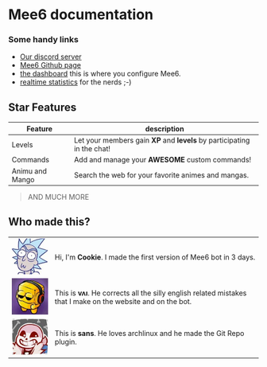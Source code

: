 # Mee6 documentation

### Some handy links

* [Our discord server](https://discord.gg/0tOgeGSG9kVbtw7u)
* [Mee6 Github page](https://github.com/cookkkie/mee6)
* [the dashboard](http://mee6.xyz/servers) this is where you configure Mee6.
* [realtime statistics](https://p.datadoghq.com/sb/b5ae28d32-9ae9580a52?tv_mode=true) for the nerds ;-)

## Star Features

|Feature|description|
|-------|-----------|
|Levels|Let your members gain **XP** and **levels** by participating in the chat!|
|Commands|Add and manage your **AWESOME** custom commands!|
|Animu and Mango|Search the web for your favorite animes and mangas.|

> AND MUCH MORE

## Who made this?

| | |
|--|--|
|![pics/cookie.jpg](pics/cookie.jpg)|Hi, I'm **Cookie**. I made the first version of Mee6 bot in 3 days.|
|![pics/vai.jpg](pics/vai.jpg)|This is **vʌı**. He corrects all the silly english related mistakes that I make on the website and on the bot.|
|![pics/sans.jpg](pics/sans.jpg)|This is **sans**. He loves archlinux and he made the Git Repo plugin.|
